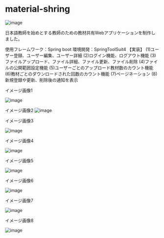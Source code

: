 # material-shring
![image](https://user-images.githubusercontent.com/80804421/147995805-ab1a9418-ed27-45d2-9ac6-96ab8181d90a.png)

日本語教師を始めとする教師のための教材共有Webアプリケーションを制作しました。

使用フレームワーク：Spring boot
環境開発：SpringToolSuit4
【実装】
(1)ユーザー登録、ユーザー編集、ユーザー詳細
(2)ログイン機能、ログアウト機能
(3)ファイルアップロード、ファイル詳細、ファイル更新、ファイル削除
(4)ファイルの公開範囲設定機能
(5)ユーザーごとのアップロード教材数のカウント機能
(6)教材ごとのダウンロードされた回数のカウント機能
(7)ページネーション
(8)新規登録や更新、削除後の通知を表示

イメージ画像1

![image](https://user-images.githubusercontent.com/80804421/147995958-ff6f4b16-95f4-4552-990d-c8657d92f735.png)

イメージ画像2
![image](https://user-images.githubusercontent.com/80804421/147995982-ad84c9c4-2988-4945-bf48-8c5ed1840f0c.png)

イメージ画像3

![image](https://user-images.githubusercontent.com/80804421/147996000-6d304ba0-71d4-457d-a901-9af9c13b3391.png)

イメージ画像4

![image](https://user-images.githubusercontent.com/80804421/147996014-b20dafba-b5a2-4926-bda1-a7f42a627811.png)

イメージ画像5

![image](https://user-images.githubusercontent.com/80804421/147996023-3dfc008e-068c-4fac-b6e5-5cb1cef75969.png)

イメージ画像6

![image](https://user-images.githubusercontent.com/80804421/147995933-7c96c7cc-f05a-4af9-b5ef-75190d6e2179.png)

イメージ画像7

![image](https://user-images.githubusercontent.com/80804421/147995894-cd1fc230-be9e-4e42-8c8d-e27c65f681f8.png)

イメージ画像8

![image](https://user-images.githubusercontent.com/80804421/147995916-998be9af-92c8-4a39-b78e-a4b156ab3ab5.png)

